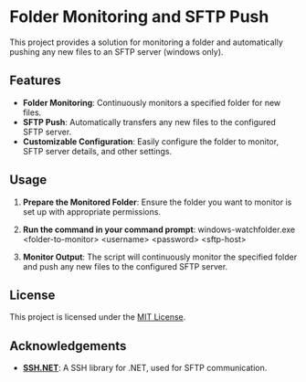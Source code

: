 # Folder Monitoring and SFTP Push

This project provides a solution for monitoring a folder and automatically pushing any new files to an SFTP server (windows only).

## Features

- **Folder Monitoring**: Continuously monitors a specified folder for new files.
- **SFTP Push**: Automatically transfers any new files to the configured SFTP server.
- **Customizable Configuration**: Easily configure the folder to monitor, SFTP server details, and other settings.

## Usage

1. **Prepare the Monitored Folder**: Ensure the folder you want to monitor is set up with appropriate permissions.

2. **Run the command in your command prompt**: windows-watchfolder.exe \<folder-to-monitor\> \<username\> \<password\> \<sftp-host\>

3. **Monitor Output**: The script will continuously monitor the specified folder and push any new files to the configured SFTP server.

## License

This project is licensed under the [MIT License](https://opensource.org/license/mit).

## Acknowledgements

- **[SSH.NET](https://github.com/sshnet/SSH.NET)**: A SSH library for .NET, used for SFTP communication.
